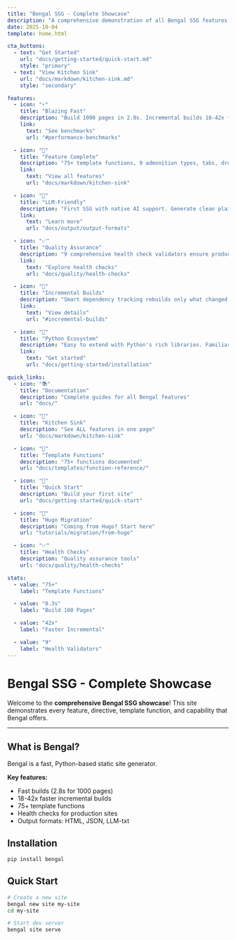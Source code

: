 ```yaml
---
title: "Bengal SSG - Complete Showcase"
description: "A comprehensive demonstration of all Bengal SSG features, template functions, and capabilities"
date: 2025-10-04
template: home.html

cta_buttons:
  - text: "Get Started"
    url: "docs/getting-started/quick-start.md"
    style: "primary"
  - text: "View Kitchen Sink"
    url: "docs/markdown/kitchen-sink.md"
    style: "secondary"

features:
  - icon: "⚡"
    title: "Blazing Fast"
    description: "Build 1000 pages in 2.8s. Incremental builds 18-42x faster than full rebuilds. Competitive with Hugo and 11ty."
    link:
      text: "See benchmarks"
      url: "#performance-benchmarks"

  - icon: "🎯"
    title: "Feature Complete"
    description: "75+ template functions, 9 admonition types, tabs, dropdowns, code highlighting, and comprehensive health checks."
    link:
      text: "View all features"
      url: "docs/markdown/kitchen-sink"

  - icon: "🤖"
    title: "LLM-Friendly"
    description: "First SSG with native AI support. Generate clean plain-text outputs perfect for training, RAG systems, and custom GPTs."
    link:
      text: "Learn more"
      url: "docs/output/output-formats"

  - icon: "✅"
    title: "Quality Assurance"
    description: "9 comprehensive health check validators ensure production-ready output with link validation and cache integrity."
    link:
      text: "Explore health checks"
      url: "docs/quality/health-checks"

  - icon: "🔄"
    title: "Incremental Builds"
    description: "Smart dependency tracking rebuilds only what changed. Change 1 page, rebuild in 0.067s instead of 2.8s."
    link:
      text: "View details"
      url: "#incremental-builds"

  - icon: "🧩"
    title: "Python Ecosystem"
    description: "Easy to extend with Python's rich libraries. Familiar Jinja2 templates and straightforward customization."
    link:
      text: "Get started"
      url: "docs/getting-started/installation"

quick_links:
  - icon: "📚"
    title: "Documentation"
    description: "Complete guides for all Bengal features"
    url: "docs/"

  - icon: "🌟"
    title: "Kitchen Sink"
    description: "See ALL features in one page"
    url: "docs/markdown/kitchen-sink"

  - icon: "🔧"
    title: "Template Functions"
    description: "75+ functions documented"
    url: "docs/templates/function-reference/"

  - icon: "🚀"
    title: "Quick Start"
    description: "Build your first site"
    url: "docs/getting-started/quick-start"

  - icon: "📖"
    title: "Hugo Migration"
    description: "Coming from Hugo? Start here"
    url: "tutorials/migration/from-hugo"

  - icon: "✅"
    title: "Health Checks"
    description: "Quality assurance tools"
    url: "docs/quality/health-checks"

stats:
  - value: "75+"
    label: "Template Functions"

  - value: "0.3s"
    label: "Build 100 Pages"

  - value: "42x"
    label: "Faster Incremental"

  - value: "9"
    label: "Health Validators"
---
```


# Bengal SSG - Complete Showcase

Welcome to the **comprehensive Bengal SSG showcase**! This site demonstrates every feature, directive, template function, and capability that Bengal offers.

---

## What is Bengal?

Bengal is a fast, Python-based static site generator.

**Key features:**

- Fast builds (2.8s for 1000 pages)
- 18-42x faster incremental builds
- 75+ template functions
- Health checks for production sites
- Output formats: HTML, JSON, LLM-txt

## Installation

```bash
pip install bengal
```

## Quick Start

```bash
# Create a new site
bengal new site my-site
cd my-site

# Start dev server
bengal site serve
```
